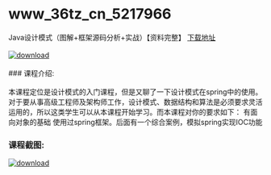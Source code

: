 # www_36tz_cn_5217966
Java设计模式（图解+框架源码分析+实战）【资料完整】
[下载地址](http://www.36tz.cn/article/5217966 "下载地址")
<br/></br>[![download](http://36tz.cn/muke_img/2021_01_1-116-300x137.png "下载地址")](http://www.36tz.cn/article/5217966 "下载地址")
<br/></br>### 课程介绍:<br/></br>本课程定位是设计模式的入门课程，但是又聊了一下设计模式在spring中的使用。对于要从事高级工程师及架构师工作，设计模式、数据结构和算法是必须要求灵活运用的，所以这类学生可以从本课程开始学习。而本课程对你的要求如下：
有面向对象的基础
使用过spring框架。后面有一个综合案例，模拟spring实现IOC功能

### 课程截图:
[![download](http://36tz.cn/muke_img/2021_01_2-133.png "下载地址")](http://www.36tz.cn/article/5217966 "下载地址")
